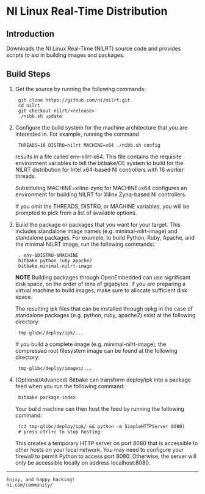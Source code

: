 NI Linux Real-Time Distribution
======

Introduction
------

Downloads the NI Linux Real-Time (NILRT) source code and
provides scripts to aid in building images and packages.

Build Steps
------

1. Get the source by running the following commands:

        git clone https://github.com/ni/nilrt.git
        cd nilrt
        git checkout nilrt/<release>
        ./nibb.sh update

2. Configure the build system for the machine architecture that you are
interested in. For example, running the command

        THREADS=16 DISTRO=nilrt MACHINE=x64 ./nibb.sh config

    results in a file called env-nilrt-x64. This file contains the
requisite environment variables to tell the bitbake/OE system to build
for the NILRT distribution for Intel x64-based NI controllers with 16
worker threads.

    Substituting MACHINE=xilinx-zynq for MACHINE=x64 configures an
environment for building NILRT for Xilinx Zynq-based NI controllers.

    If you omit the THREADS, DISTRO, or MACHINE variables, you will be
prompted to pick from a list of available options.

3. Build the package or packages that you want for your target. This
includes standalone image names (e.g. minimal-nilrt-image) and
standalone packages. For example, to build Python, Ruby, Apache, and
the minimal NILRT image, run the following commands:

        . env-$DISTRO-$MACHINE
        bitbake python ruby apache2
        bitbake minimal-nilrt-image

    **NOTE** Building packages through OpenEmbedded can use significant
disk space, on the order of tens of gigabytes. If you are preparing a
virtual machine to build images, make sure to allocate sufficient disk
space.

    The resulting ipk files that can be installed through opkg in the
case of standalone packages (e.g. python, ruby, apache2) exist at the
following directory:

        tmp-glibc/deploy/ipk/...

    If you build a complete image (e.g. minimal-nilrt-image), the
compressed root filesystem image can be found at the following
directory:

        tmp-glibc/deploy/images/...

4. (Optional/Advanced) Bitbake can transform deploy/ipk into a package
feed when you run the following command:

        bitbake package-index

    Your build machine can then host the feed by running the following
command:

        (cd tmp-glibc/deploy/ipk/ && python -m SimpleHTTPServer 8080)
        # press ctrl+c to stop hosting

    This creates a temporary HTTP server on port 8080 that is accessible
to other hosts on your local network. You may need to configure your
firewall to permit Python to access port 8080. Otherwise, the server
will only be accessible locally on address localhost:8080.

---

    Enjoy, and happy hacking!
    ni.com/community/
